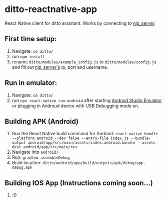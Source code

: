 # ditto-reactnative-app
React Native client for ditto assistant. Works by connecting to [nlp_server](http://github.com/omarzanji/nlp_server).

## First time setup:
1. Navigate: `cd ditto/`
2. run `npm install`
3. rename `ditto/modules/example_config.js` to `ditto/modules/config.js` and fill out [nlp_server's](http://github.com/omarzanji/nlp_server) ip, port and username.


## Run in emulator:
1. Navigate: `cd ditto/`
2. run `npx react-native run-android` after starting [Android Studio Emulator](https://developer.android.com/studio) or plugging in Androud device with USB Debugging mode on.

## Building APK (Android)
1. Run the React Native build command for Android:
    `react-native bundle --platform android --dev false --entry-file index.js --bundle-output android/app/src/main/assets/index.android.bundle --assets-dest android/app/src/main/res`
2. Navigate into `android/`
3. Run: `gradlew assembleDebug`
4. Build location: `ditto/android/app/build/outputs/apk/debug/app-debug.apk`

## Building IOS App (Instructions coming soon...)
1. :D